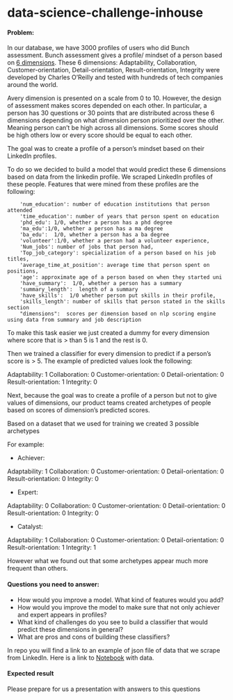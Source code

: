# data-science-challenge-inhouse

#### Problem:

In our database, we have 3000 profiles of users who did Bunch assessment. Bunch assessment gives a profile/ mindset of a person based on [6 dimensions](https://drive.google.com/drive/u/1/folders/1LoZsZ-smraZsImCb3WEBPQxF3y3RfBgq?ogsrc=32).
These 6 dimensions: Adaptability, Collaboration, Customer-orientation, Detail-orientation, Result-orientation, Integrity were developed by Charles O’Reilly and tested with hundreds of tech companies around the world.

Avery dimension is presented on a scale from 0 to 10. However, the design of assessment makes scores depended on each other. In particular, a person has 30 questions or 30 points that are distributed across these 6 dimensions depending on what dimension person prioritized over the other. Meaning person can’t be high across all dimensions. Some scores should be high others low or every score should be equal to each other.

The goal was to create a profile of a person’s mindset based on their LinkedIn profiles.

To do so we decided to build a model that would predict these 6 dimensions based on data from the linkedin profile. We scraped LinkedIn profiles of these people. Features that were mined from these profiles are the following:

        'num_education': number of education institutions that person attended
        'time_education': number of years that person spent on education
        'phd_edu': 1/0, whether a person has a phd degree
        'ma_edu':1/0, whether a person has a ma degree
        'ba_edu':  1/0, whether a person has a ba degree
        'volunteer':1/0, whether a person had a volunteer experience,
        'Num_jobs': number of jobs that person had,
        'Top_job_category': specialization of a person based on his job titles,
        'average_time_at_position': average time that person spent on positions,
        'age': approximate age of a person based on when they started uni
        'have_summary':  1/0, whether a person has a summary
        'summary_length':  length of a summary
        'have_skills':  1/0 whether person put skills in their profile,
        'skills_length': number of skills that person stated in the skills section
        "dimensions":  scores per dimension based on nlp scoring engine using data from summary and job description

To make this task easier we just created a dummy for every dimension where score that is > than 5 is 1 and the rest is 0. 

Then we trained a classifier for every dimension to predict if a person’s score is > 5. The example of predicted values look the following:

Adaptability: 1
Collaboration: 0
Customer-orientation: 0
Detail-orientation: 0
Result-orientation: 1
Integrity: 0


Next, because the goal was to create a profile of a person but not to give values of dimensions, our product teams created archetypes of people based on scores of dimension’s predicted scores.

Based on a dataset that we used for training we created 3 possible archetypes

For example:

  - Achiever:

  Adaptability: 1
  Collaboration: 0
  Customer-orientation: 0
  Detail-orientation: 0
  Result-orientation: 0
  Integrity: 0

  - Expert:

  Adaptability: 0
  Collaboration: 0
  Customer-orientation: 0
  Detail-orientation: 0
  Result-orientation: 0
  Integrity: 0

  - Catalyst:

  Adaptability: 1
  Collaboration: 0
  Customer-orientation: 0
  Detail-orientation: 0
  Result-orientation: 1
  Integrity: 1

However what we found out that some archetypes appear much more frequent than others.

#### Questions you need to answer:

* How would you improve a model. What kind of features would you add? 
* How would you improve the model to make sure that not only achiever and expert appears in profiles?
* What kind of challenges do you see to build a classifier that would predict these dimensions in general?
* What are pros and cons of building these classifiers?

In repo you will find a link to an example of json file of data that we scrape from LinkedIn. Here is a link to [Notebook](https://jupyter.bunch.ai/notebooks/Data%20Science%20challenge%20in%20house/Data.ipynb) with data.

#### Expected result

Please prepare for us a presentation with answers to this questions
